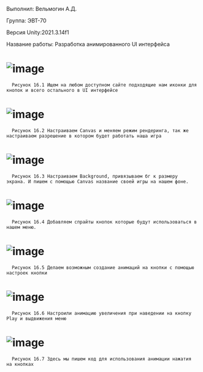 Выполнил: Вельмогин А.Д.

Группа: ЭВТ-70

Версия Unity:2021.3.14f1

Название работы: Разработка анимированного UI интерфейса

# ![image](https://user-images.githubusercontent.com/119409903/205110265-7d03a996-19ca-4c55-ba45-de5b7e091bf8.png)
      Рисунок 16.1 Ищем на любом доступном сайте подходящие нам иконки для кнопок и всего остального в UI интерфейсе

# ![image](https://user-images.githubusercontent.com/119409903/205110331-e8a4d6b4-8f31-4d80-8495-afa46ab58bce.png)
      Рисунок 16.2 Настраиваем Canvas и меняем режим рендеринга, так же настраиваем разрешение в котором будет работать наша игра
 
# ![image](https://user-images.githubusercontent.com/119409903/205110383-2486d877-b7d0-43c6-92d5-e490f44a30f7.png)
      Рисунок 16.3 Настраиваем Background, привязываем бг к размеру экрана. И пишем с помощью Canvas название своей игры на нашем фоне.

# ![image](https://user-images.githubusercontent.com/119409903/205143902-76919643-d481-48a8-a58e-2c1abc026909.png)
      Рисунок 16.4 Добавляем спрайты кнопок которые будут использоваться в нашем меню.
 
# ![image](https://user-images.githubusercontent.com/119409903/205144125-5badb51f-01f3-49c9-8491-fda370463070.png)
      Рисунок 16.5 Делаем возможным создание анимаций на кнопки с помощью настроек кнопки

# ![image](https://user-images.githubusercontent.com/119409903/205110869-20cc2718-127d-4b01-8bca-4c48f3c209d9.png)
      Рисунок 16.6 Настроили анимацию увеличения при наведении на кнопку Play и выдвижения меню

# ![image](https://user-images.githubusercontent.com/119409903/205110894-c27e7d18-62bb-47fe-86af-9f832b512f09.png)
      Рисунок 16.7 Здесь мы пишем код для использования анимации нажатия на кнопках



